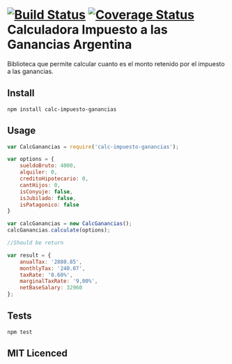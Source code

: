 [![Build Status](https://travis-ci.org/juanmanuelromeraferrio/calc-impuesto-ganancias.svg?branch=master)](https://travis-ci.org/juanmanuelromeraferrio/calc-impuesto-ganancias)
[![Coverage Status](https://coveralls.io/repos/github/juanmanuelromeraferrio/calc-impuesto-ganancias/badge.svg?branch=master)](https://coveralls.io/github/juanmanuelromeraferrio/calc-impuesto-ganancias?branch=master)
Calculadora Impuesto a las Ganancias Argentina
=========

Biblioteca que permite calcular cuanto es el monto retenido por el impuesto a las ganancias.

## Install

    npm install calc-impuesto-ganancias

## Usage

```js
var CalcGanancias = require('calc-impuesto-ganancias');

var options = {
    sueldoBruto: 4000,
    alquiler: 0,
    creditoHipotecario: 0,
    cantHijos: 0,
    isConyuje: false,
    isJubilado: false,
    isPatagonico: false
}

var calcGanancias = new CalcGanancias();
calcGanancias.calculate(options);

//Should be return

var result = {
    anualTax: '2880.85',
    monthlyTax: '240.07',
    taxRate: '0.60%',
    marginalTaxRate: '9,00%',
    netBaseSalary: 32960
};


```
    
## Tests

  `npm test`

## MIT Licenced